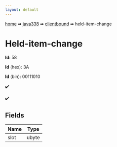 ```yaml
---
layout: default
---
```


[home](/) ➡ [java338](/protocol/java338) ➡ [clientbound](/protocol/java338/clientbound) ➡ held-item-change

# Held-item-change

**Id**: 58

**Id** (hex): 3A

**Id** (bin): 00111010

✔️

✔️

## Fields

Name | Type
---|---
slot | ubyte

